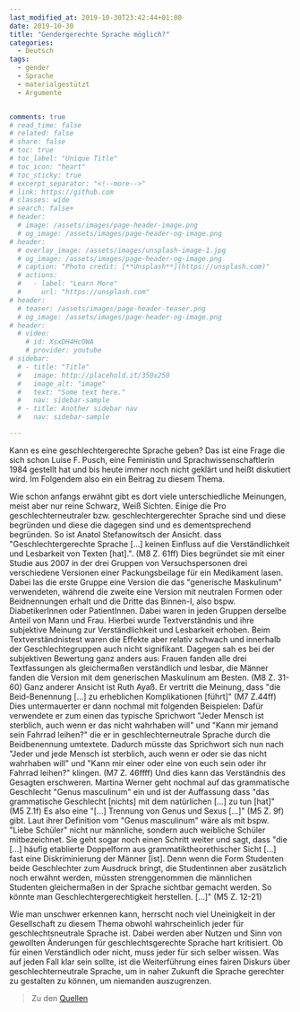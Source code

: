 ```yaml
---
last_modified_at: 2019-10-30T23:42:44+01:00
date: 2019-10-30
title: "Gendergerechte Sprache möglich?"
categories:
  - Deutsch
tags:
  - gender
  - Sprache
  - materialgestützt
  - Argumente


comments: true
# read_time: false
# related: false
# share: false
# toc: true
# toc_label: "Unique Title"
# toc_icon: "heart"
# toc_sticky: true
# excerpt_separator: "<!--more-->"
# link: https://github.com
# classes: wide
# search: false+
# header:
  # image: /assets/images/page-header-image.png
  # og_image: /assets/images/page-header-og-image.png
# header:
  # overlay_image: /assets/images/unsplash-image-1.jpg
  # og_image: /assets/images/page-header-og-image.png
  # caption: "Photo credit: [**Unsplash**](https://unsplash.com)"
  # actions:
  #   - label: "Learn More"
  #     url: "https://unsplash.com"
# header:
  # teaser: /assets/images/page-header-teaser.png
  # og_image: /assets/images/page-header-og-image.png
# header:
  # video:
    # id: XsxDH4HcOWA
    # provider: youtube
# sidebar:
  # - title: "Title"
  #   image: http://placehold.it/350x250
  #   image_alt: "image"
  #   text: "Some text here."
  #   nav: sidebar-sample
  # - title: Another sidebar nav
  #   nav: sidebar-sample

---
```


Kann es eine geschlechtergerechte Sprache geben? Das ist eine Frage die sich schon Luise F. Pusch, eine Feministin und Sprachwissenschaftlerin 1984 gestellt hat und bis heute immer noch nicht geklärt und heißt diskutiert wird. Im Folgendem also ein ein Beitrag zu diesem Thema.

Wie schon anfangs erwähnt gibt es dort viele unterschiedliche Meinungen, meist aber nur reine Schwarz, Weiß Sichten. Einige die Pro geschlechterneutraler bzw. geschlechtergerechter Sprache sind und diese begründen und diese die dagegen sind und es dementsprechend begründen. So ist Anatol Stefanowitsch der Ansicht. dass "Geschlechtergerechte Sprache [...] keinen Einfluss auf die Verständlichkeit und Lesbarkeit von Texten [hat].". (M8 Z. 61ff) Dies begründet sie mit einer Studie aus 2007 in der drei Gruppen von Versuchspersonen drei verschiedene Versionen einer Packungsbeilage für ein Medikament lasen. Dabei las die erste Gruppe eine Version die das "generische Maskulinum" verwendeten, während die zweite eine Version mit neutralen Formen oder Beidnennungen erhalt und die Dritte das Binnen-I, also bspw. DiabetikerInnen oder PatientInnen. Dabei waren in jeden Gruppen derselbe Anteil von Mann und Frau. Hierbei wurde Textverständnis und ihre subjektive Meinung zur Verständlichkeit und Lesbarkeit erhoben. Beim Textverständnistest waren die Effekte aber relativ schwach und innerhalb der Geschlechtegruppen auch nicht signifikant. Dagegen sah es bei der subjektiven Bewertung ganz anders aus: Frauen fanden alle drei Textfassungen als gleichermaßen verständlich und lesbar, die Männer fanden die Version mit dem generischen Maskulinum am Besten. (M8 Z. 31-60) Ganz anderer Ansicht ist Ruth Ayaß. Er vertritt die Meinung, dass "die Beid-Benennung [...] zu erheblichen Komplikationen [führt]" (M7 Z.44ff) Dies untermauerter er dann nochmal mit folgenden Beispielen:
Dafür verwendete er zum einen das typische Sprichwort "Jeder Mensch ist sterblich, auch wenn er das nicht wahrhaben will" und "Kann mir jemand sein Fahrrad leihen?" die er in geschlechterneutrale Sprache durch die Beidbenennung umtextete. Dadurch müsste das Sprichwort sich nun nach "Jeder und jede Mensch ist sterblich, auch wenn er oder sie das nicht wahrhaben will" und "Kann mir einer oder eine von euch sein oder ihr Fahrrad leihen?" klingen. (M7 Z. 46ffff) Und dies kann das Verständnis des Gesagten erschweren. Martina Werner geht nochmal auf das grammatische Geschlecht "Genus masculinum" ein und ist der Auffassung dass "das grammatische Geschlecht [nichts] mit dem natürlichen [...] zu tun [hat]" (M5 Z.1f) Es also eine "[...] Trennung von Genus und Sexus [...]" (M5 Z. 9f) gibt. Laut ihrer Definition vom "Genus masculinum" wäre als mit bspw. "Liebe Schüler" nicht nur männliche, sondern auch weibliche Schüler mitbezeichnet. Sie geht sogar noch einen Schritt weiter und sagt, dass  "die [...] häufig etablierte Doppelform aus grammatiktheorethischer Sicht [...] fast eine Diskriminierung der Männer [ist]. Denn wenn die Form Studenten beide Geschlechter zum Ausdruck bringt, die Studentinnen aber zusätzlich noch erwähnt werden, müssten strenggenommen die männlichen Studenten gleichermaßen in der Sprache sichtbar gemacht werden. So könnte man Geschlechtergerechtigkeit herstellen. [...]" (M5 Z. 12-21)

Wie man unschwer erkennen kann, herrscht noch viel Uneinigkeit in der Gesellschaft zu diesem Thema obwohl wahrscheinlich jeder für geschlechtsneutrale Sprache ist. Dabei werden aber Nutzen und Sinn von gewollten Änderungen für geschlechtsgerechte Sprache hart kritisiert. Ob für einen Verständlich oder nicht, muss jeder für sich selber wissen. Was auf jeden Fall klar sein sollte, ist die Weiterführung eines fairen Diskurs über geschlechterneutrale Sprache, um in naher Zukunft die Sprache gerechter zu gestalten zu können, um niemanden auszugrenzen.

> Zu den [Quellen](https://cloud.mvbuddies.de/index.php/s/ZKtJP429cotyq4o?path=%2FDeutsch%2Fgendergerechte%20Sprache)
